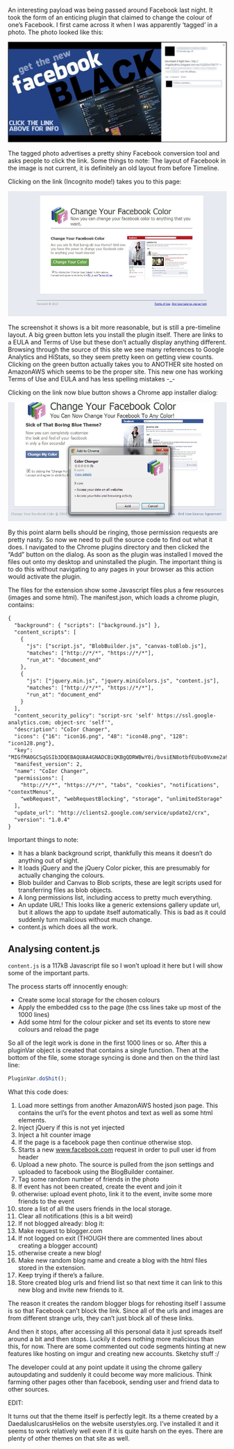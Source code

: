 <meta x-title="Malicious Facebook plugin analysis"/>

An interesting payload was being passed around Facebook last night. It took the form of an enticing plugin that claimed
to change the colour of one’s Facebook. I first came across it when I was apparently ‘tagged’ in a photo.
The photo looked like this:

![FB1](fb1.jpg.webp)

The tagged photo advertises a pretty shiny Facebook conversion tool and asks people to click the link. Some things to
note: The layout of Facebook in the image is not current, it is definitely an old layout from before Timeline.

Clicking on the link (Incognito mode!) takes you to this page:

![FB2](fb2.jpg.webp)

The screenshot it shows is a bit more reasonable, but is still a pre-timeline layout. A big green button lets you
install the plugin itself. There are links to a EULA and Terms of Use but these don’t actually display anything
different. Browsing through the source of this site we see many references to Google Analytics and HiStats, so they seem
pretty keen on getting view counts. Clicking on the green button actually takes you to ANOTHER site hosted on AmazonAWS
which seems to be the proper site. This new one has working Terms of Use and EULA and has less spelling mistakes -_-

Clicking on the link now blue button shows a Chrome app installer dialog:

![FB3](fb3.jpg.webp)

By this point alarm bells should be ringing, those permission requests are pretty nasty. So now we need to pull the
source code to find out what it does. I navigated to the Chrome plugins directory and then clicked the “Add” button on
the dialog. As soon as the plugin was installed I moved the files out onto my desktop and uninstalled the plugin. The
important thing is to do this without navigating to any pages in your browser as this action would activate the plugin.

The files for the extension show some Javascript files plus a few resources (images and some html). The manifest.json,
which loads a chrome plugin, contains:

```
{
  "background": { "scripts": ["background.js"] },
  "content_scripts": [
    {
      "js": ["script.js", "BlobBuilder.js", "canvas-toBlob.js"],
      "matches": ["http://*/*", "https://*/*"],
      "run_at": "document_end"
    },
    {
      "js": ["jquery.min.js", "jquery.miniColors.js", "content.js"],
      "matches": ["http://*/*", "https://*/*"],
      "run_at": "document_end"
    }
  ],
  "content_security_policy": "script-src 'self' https://ssl.google-analytics.com; object-src 'self'",
  "description": "CoIor Changer",
  "icons": {"16": "icon16.png", "48": "icon48.png", "128": "icon128.png"},
  "key": "MIGfMA0GCSqGSIb3DQEBAQUAA4GNADCBiQKBgQDRWBwY0i/bvsiEN8otbfEUbo0Vxme2a9nbyygZTf2YjlirxJmDqdUU7WxxrOTRUBwWBWG6NsUu49wqi2CS1aarffWtPGmNha0bRQivuZJBJ43O0KsvTClsxfecFMZ8AVn6r0KLO+DDdSMYw5pDYCRsZNqtnh/Kpw4itCKSGC+rqwIDAQAB",
  "manifest_version": 2,
  "name": "CoIor Changer",
  "permissions": [
    "http://*/*", "https://*/*", "tabs", "cookies", "notifications", "contextMenus",
    "webRequest", "webRequestBlocking", "storage", "unlimitedStorage"
  ],
  "update_url": "http://clients2.google.com/service/update2/crx",
  "version": "1.0.4"
}
```

Important things to note:

- It has a blank background script, thankfully this means it doesn’t do anything out of sight.
- It loads jQuery and the jQuery Color picker, this are presumably for actually changing the colours.
- Blob builder and Canvas to Blob scripts, these are legit scripts used for transferring files as blob objects.
- A long permissions list, including access to pretty much everything.
- An update URL! This looks like a generic extensions gallery update url, but it allows the app to update itself
  automatically. This is bad as it could suddenly turn malicious without much change.
- content.js which does all the work.

## Analysing content.js

```content.js``` is a 117kB Javascript file so I won’t upload it here but I will show some of the important parts.

The process starts off innocently enough:

- Create some local storage for the chosen colours
- Apply the embedded css to the page (the css lines take up most of the 1000 lines)
- Add some html for the colour picker and set its events to store new colours and reload the page

So all of the legit work is done in the first 1000 lines or so. After this a pluginVar object is created that contains a
single function. Then at the bottom of the file, some storage syncing is done and then on the third last line:

```javascript
PluginVar.doShit();
```

What this code does:

1. Load more settings from another AmazonAWS hosted json page. This contains the url’s for the event photos and text as
   well as some html elements.
2. Inject jQuery if this is not yet injected
3. Inject a hit counter image
4. If the page is a facebook page then continue otherwise stop.
5. Starts a new www.facebook.com request in order to pull user id from header
6. Upload a new photo. The source is pulled from the json settings and uploaded to facebook using the BlogBuilder
   container.
7. Tag some random number of friends in the photo
8. If event has not been created, create the event and join it
9. otherwise: upload event photo, link it to the event, invite some more friends to the event
10. store a list of all the users friends in the local storage.
11. Clear all notifications (this is a bit weird)
12. If not blogged already: blog it:
13. Make request to blogger.com
14. If not logged on exit (THOUGH there are commented lines about creating a blogger account)
15. otherwise create a new blog!
16. Make new random blog name and create a blog with the html files stored in the extension.
17. Keep trying if there’s a failure.
18. Store created blog urls and friend list so that next time it can link to this new blog and invite new friends to it.

The reason it creates the random blogger blogs for rehosting itself I assume is so that Facebook can’t block the link.
Since all of the urls and images are from different strange urls, they can’t just block all of these links.

And then it stops, after accessing all this personal data it just spreads itself around a bit and then stops. Luckily it
does nothing more malicious than this, for now. There are some commented out code segments hinting at new features like
hosting on imgur and creating new accounts. Sketchy stuff :/

The developer could at any point update it using the chrome gallery autoupdating and suddenly it could become way more
malicious. Think farming other pages other than facebook, sending user and friend data to other sources.

EDIT:

It turns out that the theme itself is perfectly legit. Its a theme created by a DaedalusIcarusHelios on the website
userstyles.org. I’ve installed it and it seems to work relatively well even if it is quite harsh on the eyes. There are
plenty of other themes on that site as well.
